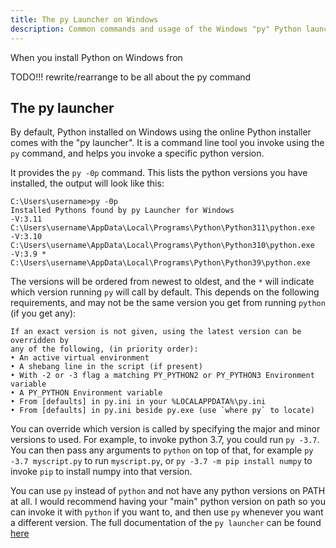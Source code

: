 ```yaml
---
title: The py Launcher on Windows
description: Common commands and usage of the Windows "py" Python launcher
---
```


When you install Python on Windows fron

TODO!!! rewrite/rearrange to be all about the py command

## The py launcher

By default, Python installed on Windows using the online Python installer comes
with the "py launcher". It is a command line tool you invoke using the `py`
command, and helps you invoke a specific python version.

It provides the `py -0p` command. This lists the python versions you have
installed, the output will look like this:

    C:\Users\username>py -0p
    Installed Pythons found by py Launcher for Windows
    -V:3.11          C:\Users\username\AppData\Local\Programs\Python\Python311\python.exe
    -V:3.10          C:\Users\username\AppData\Local\Programs\Python\Python310\python.exe
    -V:3.9 *         C:\Users\username\AppData\Local\Programs\Python\Python39\python.exe

The versions will be ordered from newest to oldest, and the `*` will indicate
which version running `py` will call by default. This depends on the following
requirements, and may not be the same version you get from running `python` (if
you get any):

```text
If an exact version is not given, using the latest version can be overridden by
any of the following, (in priority order):
• An active virtual environment
• A shebang line in the script (if present)
• With -2 or -3 flag a matching PY_PYTHON2 or PY_PYTHON3 Environment variable
• A PY_PYTHON Environment variable
• From [defaults] in py.ini in your %LOCALAPPDATA%\py.ini
• From [defaults] in py.ini beside py.exe (use `where py` to locate)
```

You can override which version is called by specifying the major and minor
versions to used. For example, to invoke python 3.7, you could run `py -3.7`.
You can then pass any arguments to `python` on top of that, for example
`py -3.7 myscript.py` to run `myscript.py`, or `py -3.7 -m pip install numpy`
to invoke `pip` to install numpy into that version.

You can use `py` instead of `python` and not have any python versions on PATH at
all. I would recommend having your "main" python version on path so you can
invoke it with `python` if you want to, and then use `py` whenever you want a
different version. The full documentation of the `py launcher` can be found
[here](https://docs.python.org/3/using/windows.html#python-launcher-for-windows)
